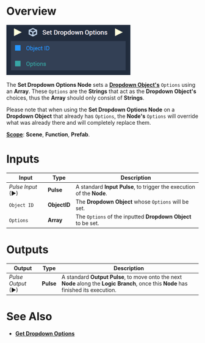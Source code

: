 # Overview

![The Set Dropdown Options Node.](../../../.gitbook/assets/setdropdownoptionsnode.png)

The **Set Dropdown Options Node** sets a [**Dropdown Object's**](../../../objects-and-types/scene2d-objects/gui/dropdown.md) `Options` using an **Array**. These `Options` are the **Strings** that act as the **Dropdown Object's** choices, thus the **Array** should only consist of **Strings**. 

Please note that when using the **Set Dropdown Options Node** on a **Dropdown Object** that already has `Options`, the **Node's** `Options` will override what was already there and will completely replace them.


[**Scope**](../../overview.md#scopes): **Scene**, **Function**, **Prefab**.

# Inputs

|Input|Type|Description|
|---|---|---|
|*Pulse Input* (►)|**Pulse**|A standard **Input Pulse**, to trigger the execution of the **Node**.|
|`Object ID`|**ObjectID**|The **Dropdown Object** whose `Options` will be set.|
|`Options`|**Array**|The `Options` of the inputted **Dropdown Object** to be set.|

# Outputs

|Output|Type|Description|
|---|---|---|
|*Pulse Output* (►)|**Pulse**|A standard **Output Pulse**, to move onto the next **Node** along the **Logic Branch**, once this **Node** has finished its execution.|

# See Also

* [**Get Dropdown Options**](get-dropdown-options.md)
